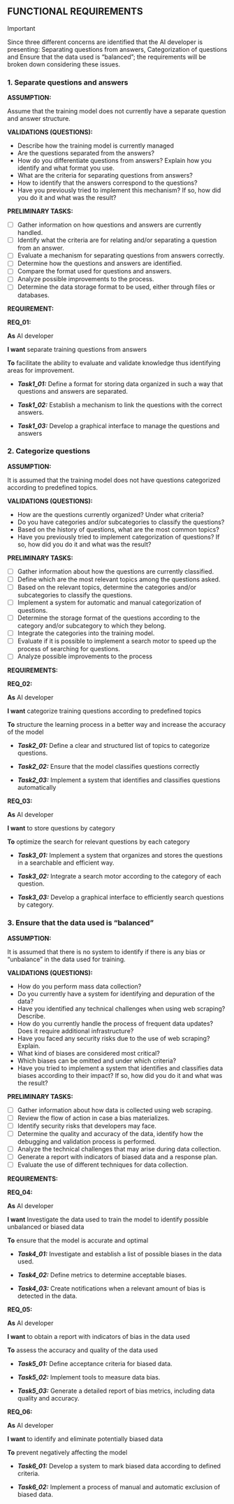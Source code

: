## FUNCTIONAL REQUIREMENTS

> [!IMPORTANT]
> Since three different concerns are identified that the AI developer is presenting: Separating questions from answers, Categorization of questions and Ensure that the data used is “balanced”; the requirements will be broken down considering these issues.

### 1. Separate questions and answers

**ASSUMPTION:**

Assume that the training model does not currently have a separate question and answer structure.

**VALIDATIONS (QUESTIONS):**
-	Describe how the training model is currently managed
-	Are the questions separated from the answers?
-	How do you differentiate questions from answers? Explain how you identify and what format you use.
-	What are the criteria for separating questions from answers?
-	How to identify that the answers correspond to the questions?
-	Have you previously tried to implement this mechanism? If so, how did you do it and what was the result?

**PRELIMINARY TASKS:**
- [ ] Gather information on how questions and answers are currently handled.
- [ ] Identify what the criteria are for relating and/or separating a question from an answer.
- [ ] Evaluate a mechanism for separating questions from answers correctly.
- [ ] Determine how the questions and answers are identified.
- [ ] Compare the format used for questions and answers.
- [ ] Analyze possible improvements to the process.
- [ ] Determine the data storage format to be used, either through files or databases.

**REQUIREMENT:**

**REQ_01:** 

**As** AI developer

**I want** separate training questions from answers

**To** facilitate the ability to evaluate and validate knowledge thus identifying areas for improvement.


- **_Task1_01:_** Define a format for storing data organized in such a way that questions and answers are separated.

- **_Task1_02:_** Establish a mechanism to link the questions with the correct answers.

- **_Task1_03:_** Develop a graphical interface to manage the questions and answers


### 2. Categorize questions

**ASSUMPTION:**

It is assumed that the training model does not have questions categorized according to predefined topics. 

**VALIDATIONS (QUESTIONS):**

- How are the questions currently organized? Under what criteria?
-	Do you have categories and/or subcategories to classify the questions?
-	Based on the history of questions, what are the most common topics?
-	Have you previously tried to implement categorization of questions? If so, how did you do it and what was the result?

**PRELIMINARY TASKS:**
- [ ] Gather information about how the questions are currently classified.
- [ ] Define which are the most relevant topics among the questions asked.
- [ ] Based on the relevant topics, determine the categories and/or subcategories to classify the questions.
- [ ] Implement a system for automatic and manual categorization of questions.
- [ ] Determine the storage format of the questions according to the category and/or subcategory to which they belong.
- [ ] Integrate the categories into the training model.
- [ ] Evaluate if it is possible to implement a search motor to speed up the process of searching for questions.
- [ ] Analyze possible improvements to the process

**REQUIREMENTS:**

**REQ_02:**

**As** AI developer

**I want** categorize training questions according to predefined topics

**To** structure the learning process in a better way and increase the accuracy of the model

- **_Task2_01:_** Define a clear and structured list of topics to categorize questions.

- **_Task2_02:_** Ensure that the model classifies questions correctly

- **_Task2_03:_** Implement a system that identifies and classifies questions automatically

**REQ_03:**

**As** AI developer

**I want** to store questions by category

**To** optimize the search for relevant questions by each category

- **_Task3_01:_** Implement a system that organizes and stores the questions in a searchable and efficient way.

- **_Task3_02:_** Integrate a search motor according to the category of each question.

- **_Task3_03:_** Develop a graphical interface to efficiently search questions by category.


### 3. Ensure that the data used is “balanced”

**ASSUMPTION:**

It is assumed that there is no system to identify if there is any bias or “unbalance” in the data used for training.

**VALIDATIONS (QUESTIONS):**

-	How do you perform mass data collection?
-	Do you currently have a system for identifying and depuration of the data?
-	Have you identified any technical challenges when using web scraping? Describe.
-	How do you currently handle the process of frequent data updates? Does it require additional infrastructure?
-	Have you faced any security risks due to the use of web scraping? Explain.
-	What kind of biases are considered most critical?
-	Which biases can be omitted and under which criteria?
-	Have you tried to implement a system that identifies and classifies data biases according to their impact? If so, how did you do it and what was the result?

**PRELIMINARY TASKS:**
- [ ] Gather information about how data is collected using web scraping.
- [ ] Review the flow of action in case a bias materializes.
- [ ] Identify security risks that developers may face.
- [ ] Determine the quality and accuracy of the data, identify how the debugging and validation process is performed.
- [ ] Analyze the technical challenges that may arise during data collection.
- [ ] Generate a report with indicators of biased data and a response plan.
- [ ] Evaluate the use of different techniques for data collection.

**REQUIREMENTS:**

**REQ_04:**

**As** AI developer

**I want** Investigate the data used to train the model to identify possible unbalanced or biased data

**To** ensure that the model is accurate and optimal

- **_Task4_01:_** Investigate and establish a list of possible biases in the data used.
  
- **_Task4_02:_** Define metrics to determine acceptable biases.
  
- **_Task4_03:_** Create notifications when a relevant amount of bias is detected in the data.

**REQ_05:**

**As** AI developer

**I want** to obtain a report with indicators of bias in the data used

**To** assess the accuracy and quality of the data used

- **_Task5_01:_** Define acceptance criteria for biased data.
  
- **_Task5_02:_** Implement tools to measure data bias.
  
- **_Task5_03:_** Generate a detailed report of bias metrics, including data quality and accuracy.

**REQ_06:**

**As** AI developer

**I want** to identify and eliminate potentially biased data

**To** prevent negatively affecting the model

- **_Task6_01:_** Develop a system to mark biased data according to defined criteria.
  
- **_Task6_02:_** Implement a process of manual and automatic exclusion of biased data.